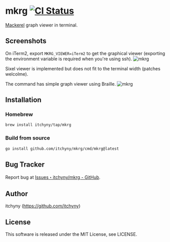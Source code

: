 # mkrg [![CI Status](https://github.com/itchyny/mkrg/workflows/CI/badge.svg)](https://github.com/itchyny/mkrg/actions)
[Mackerel](https://mackerel.io) graph viewer in terminal.

## Screenshots
On iTerm2, export `MKRG_VIEWER=iTerm2` to get the graphical viewer (exporting the environment variable is required when you're using ssh).
![mkrg](https://user-images.githubusercontent.com/375258/47090208-65696e80-d25d-11e8-936a-3fe80879ebe7.png)

Sixel viewer is implemented but does not fit to the terminal width (patches welcolme).

The command has simple graph viewer using Braille.
![mkrg](https://user-images.githubusercontent.com/375258/47095115-8c2ca280-d267-11e8-99de-85dfb7401798.png)

## Installation
### Homebrew
```sh
brew install itchyny/tap/mkrg
```

### Build from source
```sh
go install github.com/itchyny/mkrg/cmd/mkrg@latest
```

## Bug Tracker
Report bug at [Issues・itchyny/mkrg - GitHub](https://github.com/itchyny/mkrg/issues).

## Author
itchyny (https://github.com/itchyny)

## License
This software is released under the MIT License, see LICENSE.
